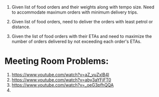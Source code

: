 1. Given list of food orders and their weights along with tempo size. Need to accommodate maximum orders with minimum delivery trips.

2. Given list of food orders, need to deliver the orders with least petrol or distance.

3. Given the list of food orders with their ETAs and need to maximize the number of orders delivered by not exceeding each order's ETAs.

# Meeting Room Problems:
1. https://www.youtube.com/watch?v=aZ_vuZxlB4I
2. https://www.youtube.com/watch?v=aby3aYFjFT0
3. https://www.youtube.com/watch?v=_oeG3pfhQQA
4. 
